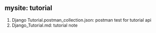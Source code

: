 
## mysite: tutorial
  1. Django Tutorial.postman_collection.json: postman test for tutorial api
  2. Django_Tutorial.md: tutorial note

